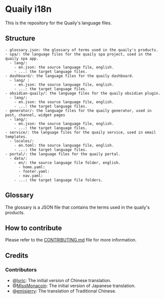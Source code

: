 # Quaily i18n

This is the repository for the Quaily's language files.

## Structure

```
- glossary.json: the glossary of terms used in the quaily's products.
- spa/: the language files for the quaily spa project, used in the quaily spa app.
  - lang/:
    - en.json: the source language file, english.
    - ...: the target language files.
- dashboard/: the language files for the quaily dashboard.
  - lang/ :
    - en.json: the source language file, english.
    - ...: the target language files.
- obsidian-quaily/: the language files for the quaily obsidian plugin.
  - lang/:
    - en.json: the source language file, english.
    - ...: the target language files.
- generator/: the language files for the quaily generator, used in post, channel, widget pages
  - lang/:
    - en.json: the source language file, english.
    - ...: the target language files.
- service/: the language files for the quaily service, used in email templates.
  - locales/:
    - en.toml: the source language file, english.
    - ...: the target language files.
- portal/: the language files for the quaily portal.
  - data/:
    - en/: the source language file folder, english.
      - home.yaml: 
      - footer.yaml: 
      - nav.yaml: 
    - ...: the target language file folders.
```

## Glossary

The glossary is a JSON file that contains the terms used in the quaily's products.

## How to contribute

Please refer to the [CONTRIBUTING.md](CONTRIBUTING.md) file for more information.

## Credits

### Contributors

- @[lyric](https://github.com/lyricat): The initial version of Chinese translation.
- @[MissMonacoin](https://x.com/MissMonacoin): The initial version of Japanese translation.
- @[emisjerry](https://x.com/emisjerry): The translation of Traditional Chinese.
